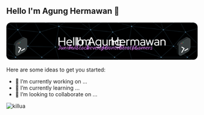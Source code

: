 ## Hello I'm Agung Hermawan 👋

![Gojo Satoru](img/header1.png)

<!-- **AgungHermawan01/AgungHermawan01** is a ✨ _special_ ✨ repository because its `README.md` (this file) appears on your GitHub profile. -->

Here are some ideas to get you started:

- 🔭 I’m currently working on ...
- 🌱 I’m currently learning ...
- 👯 I’m looking to collaborate on ...
<!-- - 🤔 I’m looking for help with ...
- 💬 Ask me about ...
- 📫 How to reach me: ...
- 😄 Pronouns: ...
- ⚡ Fun fact: ... -->

![killua](https://media2.giphy.com/media/v1.Y2lkPTc5MGI3NjExNzZ0YnR4OWRheW84dmJuaHViM3o4OXlyNDk5aTVuNzl3ZGFtaHNhdCZlcD12MV9pbnRlcm5hbF9naWZfYnlfaWQmY3Q9Zw/qb1eHxhUHLdsc/giphy.gif)